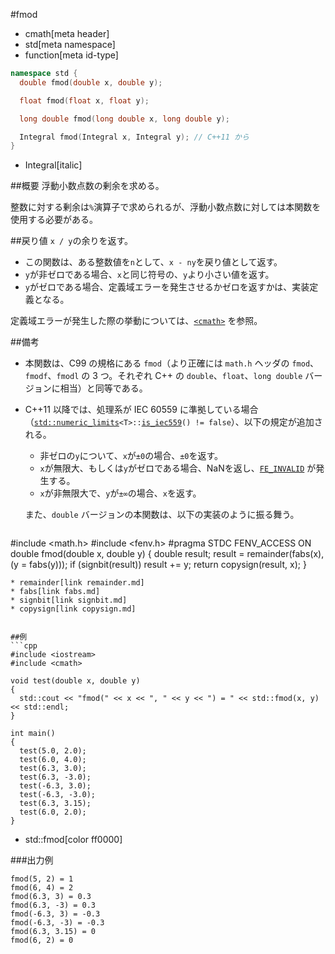 #fmod
* cmath[meta header]
* std[meta namespace]
* function[meta id-type]

```cpp
namespace std {
  double fmod(double x, double y);

  float fmod(float x, float y);

  long double fmod(long double x, long double y);

  Integral fmod(Integral x, Integral y); // C++11 から
}
```
* Integral[italic]

##概要
浮動小数点数の剰余を求める。

整数に対する剰余は`%`演算子で求められるが、浮動小数点数に対しては本関数を使用する必要がある。


##戻り値
`x / y`の余りを返す。

- この関数は、ある整数値を`n`として、`x - ny`を戻り値として返す。
- `y`が非ゼロである場合、`x`と同じ符号の、`y`より小さい値を返す。
- `y`がゼロである場合、定義域エラーを発生させるかゼロを返すかは、実装定義となる。

定義域エラーが発生した際の挙動については、[`<cmath>`](../cmath.md) を参照。


##備考
- 本関数は、C99 の規格にある `fmod`（より正確には `math.h` ヘッダの `fmod`、`fmodf`、`fmodl` の 3 つ。それぞれ C++ の `double`、`float`、`long double` バージョンに相当）と同等である。
- C++11 以降では、処理系が IEC 60559 に準拠している場合（[`std::numeric_limits`](../limits/numeric_limits.md)`<T>::`[`is_iec559`](../limits/numeric_limits/is_iec559.md)`() != false`）、以下の規定が追加される。

    - 非ゼロの`y`について、`x`が`±0`の場合、`±0`を返す。
    - `x`が無限大、もしくは`y`がゼロである場合、NaNを返し、[`FE_INVALID`](../cfenv/fe_invalid.md) が発生する。
    - `x`が非無限大で、`y`が`±∞`の場合、`x`を返す。

    また、`double` バージョンの本関数は、以下の実装のように振る舞う。

    ```c
#include <math.h>
#include <fenv.h>
#pragma STDC FENV_ACCESS ON
double fmod(double x, double y)
{
  double result;
  result = remainder(fabs(x), (y = fabs(y)));
  if (signbit(result)) result += y;
  return copysign(result, x);
}
```
* remainder[link remainder.md]
* fabs[link fabs.md]
* signbit[link signbit.md]
* copysign[link copysign.md]


##例
```cpp
#include <iostream>
#include <cmath>

void test(double x, double y)
{
  std::cout << "fmod(" << x << ", " << y << ") = " << std::fmod(x, y) << std::endl;
}

int main()
{
  test(5.0, 2.0);
  test(6.0, 4.0);
  test(6.3, 3.0);
  test(6.3, -3.0);
  test(-6.3, 3.0);
  test(-6.3, -3.0);
  test(6.3, 3.15);
  test(6.0, 2.0);
}
```
* std::fmod[color ff0000]

###出力例
```
fmod(5, 2) = 1
fmod(6, 4) = 2
fmod(6.3, 3) = 0.3
fmod(6.3, -3) = 0.3
fmod(-6.3, 3) = -0.3
fmod(-6.3, -3) = -0.3
fmod(6.3, 3.15) = 0
fmod(6, 2) = 0
```

